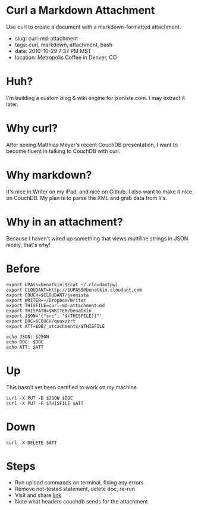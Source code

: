 # Curl a Markdown Attachment

Use curl to create a document with a markdown-formatted attachment. 

* slug: curl-md-attachment
* tags: curl, markdown, attachment, bash
* date: 2010-10-29 7:37 PM MST
* location: Metropolis Coffee in Denver, CO

# Huh?

I'm building a custom blog & wiki engine for jsonista.com. I may extract it later.

# Why curl?

After seeing Matthias Meyer's recent CouchDB presentation, I want to become fluent in talking to CouchDB with curl.

# Why markdown?

It's nice in Writer on my iPad, and nice on Github. I also want to make it nice on CouchDB. My plan is to parse the XML and grab data from li's.

# Why in an attachment?

Because I haven't wired up something that views multiline strings in JSON nicely, that's why!

# Before

    export UPASS=benatkin:$(cat ~/.cloudantpw)    
    export CLOUDANT=http://$UPASS@benatkin.cloudant.com
    export COUCH=$CLOUDANT/jsonista
    export WRITER=~/Dropbox/Writer    
    export THISFILE=curl-md-attachment.md
    export THISPATH=$WRITER/benatkin
    export JSON='{"src": "$(THISFILE)}"'
    export DOC=$COUCH/quuxzzrt
    export ATT=$DB/_attachments/$THISFILE

    echo JSON: $JSON
    echo DOC: $DOC
    echo ATT: $ATT

# Up

This hasn't yet been certified to work on my machine.   
        
    curl -X PUT -D $JSON $DOC
    curl -X PUT -F $THISFILE $ATT

# Down

    curl -X DELETE $ATT

# Steps

* Run upload commands on terminal, fixing any errors
* Remove not-tested statement, delete doc, re-run
* Visit and share [link](http://benatkin.cloudant.com/jsonista/quuxzzrt/_attachments/curl-md-attachment.md)
* Note what headers couchdb sends for the attachment

